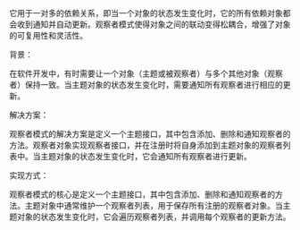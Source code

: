 它用于一对多的依赖关系，即当一个对象的状态发生变化时，它的所有依赖对象都会收到通知并自动更新。观察者模式使得对象之间的联动变得松耦合，增强了对象的可复用性和灵活性。

背景：

在软件开发中，有时需要让一个对象（主题或被观察者）与多个其他对象（观察者）保持一致。当主题对象的状态发生变化时，需要通知所有观察者进行相应的更新。

解决方案：

观察者模式的解决方案是定义一个主题接口，其中包含添加、删除和通知观察者的方法。观察者对象实现观察者接口，并在注册时将自身添加到主题对象的观察者列表中。当主题对象的状态发生变化时，它会通知所有观察者进行更新。

实现方式：

观察者模式的核心是定义一个主题接口，其中包含添加、删除和通知观察者的方法。主题对象中通常维护一个观察者列表，用于保存所有注册的观察者对象。当主题对象的状态发生变化时，它会遍历观察者列表，并调用每个观察者的更新方法。
